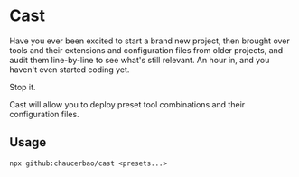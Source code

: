 # Cast

Have you ever been excited to start a brand new project, then brought over tools and their extensions and configuration files from older projects, and audit them line-by-line to see what's still relevant. An hour in, and you haven't even started coding yet.

Stop it.

Cast will allow you to deploy preset tool combinations and their configuration files.

## Usage

```
npx github:chaucerbao/cast <presets...>
```

